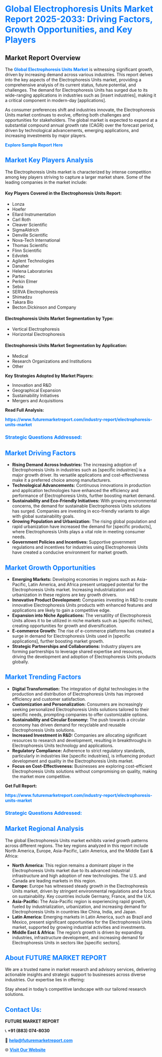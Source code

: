 <h1 style="color: #007BFF;">Global Electrophoresis Units Market Report 2025-2033: Driving Factors, Growth Opportunities, and Key Players</h1>

<section id="overview">
<h2>Market Report Overview</h2>
<p>The <a href="https://www.futuremarketreport.com/industry-report/electrophoresis-units-market" style="color: #007BFF; text-decoration: none;"><strong>Global Electrophoresis Units Market</strong></a> is witnessing significant growth, driven by increasing demand across various industries. This report delves into the key aspects of the Electrophoresis Units market, providing a comprehensive analysis of its current status, future potential, and challenges. The demand for Electrophoresis Units has surged due to its wide-ranging applications in industries such as [insert industries], making it a critical component in modern-day [applications].</p>
<p>As consumer preferences shift and industries innovate, the Electrophoresis Units market continues to evolve, offering both challenges and opportunities for stakeholders. The global market is expected to expand at a substantial compound annual growth rate (CAGR) over the forecast period, driven by technological advancements, emerging applications, and increasing investments by major players.</p>
</section>

<section id="overview">
<p><a href="https://www.futuremarketreport.com/request-sample/reportId=57370" style="color: #007BFF; text-decoration: none;"><strong>Explore Sample Report Here</strong></a></p>
</section>

<section id="key-players">
<h2 style="color: #007BFF;">Market Key Players Analysis</h2>
<p>The Electrophoresis Units market is characterized by intense competition among key players striving to capture a larger market share. Some of the leading companies in the market include:</p>
<h4>Key Players Covered in the Electrophoresis Units Report:</h4>
<ul><li>Lonza</li><li>Hoefer</li><li>Ellard Instrumentation</li><li>Carl Roth</li><li>Cleaver Scientific</li><li>SigmaAldrich</li><li>Denville Scientific</li><li>Nova-Tech International</li><li>Thomas Scientific</li><li>Flinn Scientific</li><li>Edvotek</li><li>Agilent Technologies</li><li>Danaher</li><li>Helena Laboratories</li><li>Partec</li><li>Perkin Elmer</li><li>Sebia</li><li>SERVA Electrophoresis</li><li>Shimadzu</li><li>Takara Bio</li><li>Becton.Dickinson and Company</li></ul>
<h4>Electrophoresis Units Market Segmentation by Type:</h4>
<ul><li>Vertical Electrophoresis</li><li>Horizontal Electrophoresis</li></ul>

<h4>Electrophoresis Units Market Segmentation by Application:</h4>
<ul><li>Medical</li><li>Research Organizations and Institutions</li><li>Other</li></ul>
<p><strong>Key Strategies Adopted by Market Players:</strong></p>
<ul>
<li>Innovation and R&D</li>
<li>Geographical Expansion</li>
<li>Sustainability Initiatives</li>
<li>Mergers and Acquisitions</li>
</ul>
</section>

<section>
<p><strong>Read Full Analysis: </strong></p><a href="https://www.futuremarketreport.com/industry-report/electrophoresis-units-market" style="color: #007BFF; text-decoration: none;"><strong>https://www.futuremarketreport.com/industry-report/electrophoresis-units-market</strong></a>
<h3 style="color: #007BFF;">Strategic Questions Addressed:</h3>
</section>

<section id="driving-factors">
<h2 style="color: #007BFF;">Market Driving Factors</h2>
<ul>
<li><strong>Rising Demand Across Industries:</strong> The increasing adoption of Electrophoresis Units in industries such as [specific industries] is a major growth driver. Its versatile applications and cost-effectiveness make it a preferred choice among manufacturers.</li>
<li><strong>Technological Advancements:</strong> Continuous innovations in production and application technologies have enhanced the efficiency and performance of Electrophoresis Units, further boosting market demand.</li>
<li><strong>Sustainability and Eco-Friendly Initiatives:</strong> With growing environmental concerns, the demand for sustainable Electrophoresis Units solutions has surged. Companies are investing in eco-friendly variants to align with global sustainability goals.</li>
<li><strong>Growing Population and Urbanization:</strong> The rising global population and rapid urbanization have increased the demand for [specific products], where Electrophoresis Units plays a vital role in meeting consumer needs.</li>
<li><strong>Government Policies and Incentives:</strong> Supportive government regulations and incentives for industries using Electrophoresis Units have created a conducive environment for market growth.</li>
</ul>
</section>

<section id="growth-opportunities">
<h2 style="color: #007BFF;">Market Growth Opportunities</h2>
<ul>
<li><strong>Emerging Markets:</strong> Developing economies in regions such as Asia-Pacific, Latin America, and Africa present untapped potential for the Electrophoresis Units market. Increasing industrialization and urbanization in these regions are key growth drivers.</li>
<li><strong>Innovative Product Development:</strong> Companies investing in R&D to create innovative Electrophoresis Units products with enhanced features and applications are likely to gain a competitive edge.</li>
<li><strong>Expansion into Niche Applications:</strong> The versatility of Electrophoresis Units allows it to be utilized in niche markets such as [specific niches], creating opportunities for growth and diversification.</li>
<li><strong>E-commerce Growth:</strong> The rise of e-commerce platforms has created a surge in demand for Electrophoresis Units used in [specific applications], further boosting market growth.</li>
<li><strong>Strategic Partnerships and Collaborations:</strong> Industry players are forming partnerships to leverage shared expertise and resources, driving the development and adoption of Electrophoresis Units products globally.</li>
</ul>
</section>

<section id="trending-factors">
<h2 style="color: #007BFF;">Market Trending Factors</h2>
<ul>
<li><strong>Digital Transformation:</strong> The integration of digital technologies in the production and distribution of Electrophoresis Units has improved efficiency and customer satisfaction.</li>
<li><strong>Customization and Personalization:</strong> Consumers are increasingly seeking personalized Electrophoresis Units solutions tailored to their specific needs, prompting companies to offer customizable options.</li>
<li><strong>Sustainability and Circular Economy:</strong> The push towards a circular economy has driven demand for recyclable and reusable Electrophoresis Units solutions.</li>
<li><strong>Increased Investment in R&D:</strong> Companies are allocating significant resources to research and development, resulting in breakthroughs in Electrophoresis Units technology and applications.</li>
<li><strong>Regulatory Compliance:</strong> Adherence to strict regulatory standards, particularly in industries like [specific industries], is influencing product development and quality in the Electrophoresis Units market.</li>
<li><strong>Focus on Cost-Effectiveness:</strong> Businesses are exploring cost-efficient Electrophoresis Units solutions without compromising on quality, making the market more competitive.</li>
</ul>
</section>

<section>
<p><strong>Get Full Report: </strong></p><a href="https://www.futuremarketreport.com/industry-report/electrophoresis-units-market" style="color: #007BFF; text-decoration: none;"><strong>https://www.futuremarketreport.com/industry-report/electrophoresis-units-market</strong></a>
<h3 style="color: #007BFF;">Strategic Questions Addressed:</h3>
</section>


<section id="regional-analysis">
<h2 style="color: #007BFF;">Market Regional Analysis</h2>
<p>The global Electrophoresis Units market exhibits varied growth patterns across different regions. The key regions analyzed in this report include North America, Europe, Asia-Pacific, Latin America, and the Middle East & Africa:</p>
<ul>
<li><strong>North America:</strong> This region remains a dominant player in the Electrophoresis Units market due to its advanced industrial infrastructure and high adoption of new technologies. The U.S. and Canada are leading markets in this region.</li>
<li><strong>Europe:</strong> Europe has witnessed steady growth in the Electrophoresis Units market, driven by stringent environmental regulations and a focus on sustainability. Key countries include Germany, France, and the U.K.</li>
<li><strong>Asia-Pacific:</strong> The Asia-Pacific region is experiencing rapid growth, fueled by industrialization, urbanization, and increasing demand for Electrophoresis Units in countries like China, India, and Japan.</li>
<li><strong>Latin America:</strong> Emerging markets in Latin America, such as Brazil and Mexico, present significant opportunities for the Electrophoresis Units market, supported by growing industrial activities and investments.</li>
<li><strong>Middle East & Africa:</strong> The region’s growth is driven by expanding industries, infrastructure development, and increasing demand for Electrophoresis Units in sectors like [specific sectors].</li>
</ul>
</section>

<footer>
<h2 style="color: #007BFF;">About FUTURE MARKET REPORT</h2>
<p>We are a trusted name in market research and advisory services, delivering actionable insights and strategic support to businesses across diverse industries. Our expertise lies in offering:</p>

<p>Stay ahead in today’s competitive landscape with our tailored research solutions.</p>

<h2 style="color: #007BFF;">Contact Us:</h2>
<p><strong>FUTURE MARKET REPORT</strong></p>
<p>📞 <strong>+91 (883) 074-8030</strong></p>
<p>📧 <strong><a href="mailto:help@futuremarketreport.com" style="color: #007BFF;">help@futuremarketreport.com</a></strong></p>
<p>🌐 <strong><a href="https://www.futuremarketreport.com/" style="color: #007BFF;">Visit Our Website</a></strong></p>
</footer>
